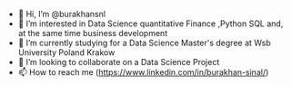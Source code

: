 - 👋 Hi, I’m @burakhansnl
- 👀 I’m interested in Data Science quantitative Finance ,Python SQL and, at the same time business development 
- 🌱 I’m currently studying for a Data Science Master's degree at Wsb University Poland Krakow
- 💞️ I’m looking to collaborate on a Data Science Project
- 📫 How to reach me (https://www.linkedin.com/in/burakhan-sinal/)

<!---
burakhansnl/burakhansnl is a ✨ special ✨ repository because its `README.md` (this file) appears on your GitHub profile.
You can click the Preview link to take a look at your changes.
--->

